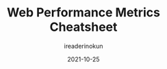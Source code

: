 ---
author: ireaderinokun
date: 2021-10-25
publisher: botsofcode
tags:
  - performance
  - cheat-sheets
target_url: https://bitsofco.de/web-performance-metrics-cheatsheet/
title: Web Performance Metrics Cheatsheet
---